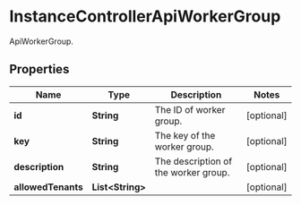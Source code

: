 

# InstanceControllerApiWorkerGroup

ApiWorkerGroup.

## Properties

| Name | Type | Description | Notes |
|------------ | ------------- | ------------- | -------------|
|**id** | **String** | The ID of worker group. |  [optional] |
|**key** | **String** | The key of the worker group. |  [optional] |
|**description** | **String** | The description of the worker group. |  [optional] |
|**allowedTenants** | **List&lt;String&gt;** |  |  [optional] |



